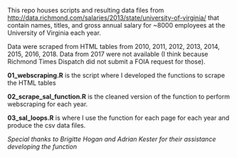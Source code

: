 This repo houses scripts and resulting data files from <http://data.richmond.com/salaries/2013/state/university-of-virginia/> that contain names, titles, and gross annual salary for ~8000 employees at the University of Virginia each year.

Data were scraped from HTML tables from 2010, 2011, 2012, 2013, 2014, 2015, 2016, 2018. Data from 2017 were not available (I think because Richmond Times Dispatch did not submit a FOIA request for those).

**01_webscraping.R** is the script where I developed the functions to scrape the HTML tables

**02_scrape_sal_function.R** is the cleaned version of the function to perform webscraping for each year.

**03_sal_loops.R** is where I use the function for each page for each year and produce the csv data files.


*Special thanks to Brigitte Hogan and Adrian Kester for their assistance developing the function*
